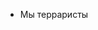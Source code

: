- Мы терраристы 
<!---
Chaos47X/Chaos47X is a ✨ special ✨ repository because its `README.md` (this file) appears on your GitHub profile.
You can click the Preview link to take a look at your changes.
--->
